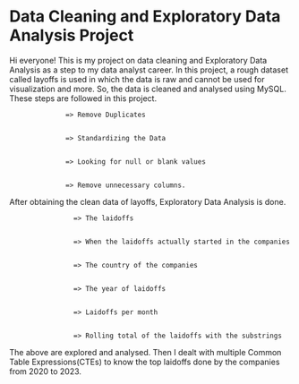 # Data Cleaning and Exploratory Data Analysis Project
Hi everyone! This is my project on data cleaning and Exploratory Data Analysis as a step to my data analyst career. In this project, a rough dataset called layoffs is used in which the data is raw and cannot be used for visualization and more. So, the data is cleaned and analysed using MySQL. 
These steps are followed in this project.
                 
                  
                  => Remove Duplicates

                  
                  => Standardizing the Data

                  
                  => Looking for null or blank values

                  
                  => Remove unnecessary columns.

After obtaining the clean data of layoffs, Exploratory Data Analysis is done. 


                    => The laidoffs

                    
                    => When the laidoffs actually started in the companies 

                    
                    => The country of the companies 

                    
                    => The year of laidoffs

                    
                    => Laidoffs per month

                    
                    => Rolling total of the laidoffs with the substrings

The above are explored and analysed. Then I dealt with multiple Common Table Expressions(CTEs) to know the top laidoffs done by the companies from 2020 to 2023.
                    

